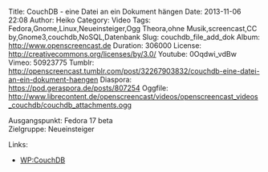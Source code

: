 Title: CouchDB - eine Datei an ein Dokument hängen
Date: 2013-11-06 22:08
Author: Heiko
Category: Video
Tags: Fedora,Gnome,Linux,Neueinsteiger,Ogg Theora,ohne Musik,screencast,CC by,Gnome3,couchdb,NoSQL,Datenbank
Slug: couchdb_file_add_dok
Album: http://www.openscreencast.de
Duration: 306000
License: http://creativecommons.org/licenses/by/3.0/
Youtube: 0Oqdwi_vdBw
Vimeo: 50923775
Tumblr: http://openscreencast.tumblr.com/post/32267903832/couchdb-eine-datei-an-ein-dokument-haengen
Diaspora: https://pod.geraspora.de/posts/807254
Oggfile: http://www.librecontent.de/openscreencast/videos/openscreencast_videos_couchdb/couchdb_attachments.ogg

Ausgangspunkt: Fedora 17 beta  
Zielgruppe: Neueinsteiger  

Links:

  * [WP:CouchDB](https://de.wikipedia.org/wiki/CouchDB "Link zu WP:couchdb" )

